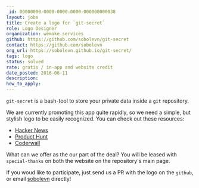 ```yaml
---
_id: 00000000-0000-0000-0000-000000000038
layout: jobs
title: Create a logo for `git-secret`
role: Logo Designer
organization: wemake.services
github: https://github.com/sobolevn/git-secret
contact: https://github.com/sobolevn
org_url: https://sobolevn.github.io/git-secret/
tags: logo
status: solved
rate: gratis / in-app and website credit
date_posted: 2016-06-11
description:
how_to_apply:
---
```


`git-secret` is a bash-tool to store your private data inside a `git` repository.

We are currently promoting this app quite rapidly, so we need a simple, but stylish logo to be easily recognized.
You can check out these resources:

- [Hacker News](https://news.ycombinator.com/item?id=11662364)
- [Product Hunt](https://www.producthunt.com/tech/git-secret)
- [Coderwall](https://coderwall.com/p/e-azzg/store-your-private-data-inside-a-git-repository)

What can we offer as the our part of the deal? You will be leased with `special-thanks` on both the website on the repository's main page.

If you woud like to participate, just send us a PR with the logo on the `github`, or email [sobolevn](https://github.com/sobolevn) directly!
